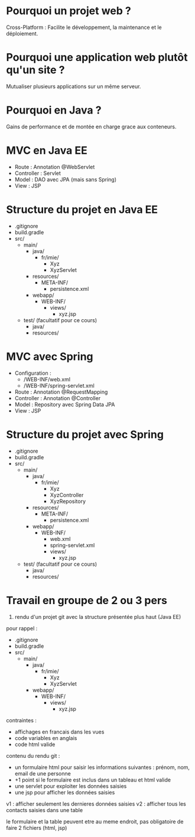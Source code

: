 
# Pourquoi un projet web ?

Cross-Platform : Facilite le développement, la maintenance et le déploiement.

# Pourquoi une application web plutôt qu'un site ?

Mutualiser plusieurs applications sur un même serveur.

# Pourquoi en Java ?

Gains de performance et de montée en charge grace aux conteneurs.

# MVC en Java EE

* Route : Annotation @WebServlet
* Controller : Servlet
* Model : DAO avec JPA (mais sans Spring)
* View : JSP

# Structure du projet en Java EE

* .gitignore
* build.gradle
* src/
  * main/
    * java/
      * fr/imie/
        * Xyz
        * XyzServlet
    * resources/
      * META-INF/
        * persistence.xml
    * webapp/
      * WEB-INF/
        * views/
          * xyz.jsp
  * test/ (facultatif pour ce cours)
    * java/
    * resources/

# MVC avec Spring

* Configuration : 
  * /WEB-INF/web.xml
  * /WEB-INF/spring-servlet.xml
* Route : Annotation @RequestMapping
* Controller : Annotation @Controller
* Model : Repository avec Spring Data JPA
* View : JSP

# Structure du projet avec Spring

* .gitignore
* build.gradle
* src/
  * main/
    * java/
      * fr/imie/
        * Xyz
        * XyzController
        * XyzRepository
    * resources/
      * META-INF/
        * persistence.xml
    * webapp/
      * WEB-INF/
        * web.xml
        * spring-servlet.xml
        * views/
          * xyz.jsp
  * test/ (facultatif pour ce cours)
    * java/
    * resources/

# Travail en groupe de 2 ou 3 pers

1) rendu d'un projet git avec la structure présentée plus haut (Java EE)

pour rappel : 

* .gitignore
* build.gradle
* src/
  * main/
    * java/
      * fr/imie/
        * Xyz
        * XyzServlet
    * webapp/
      * WEB-INF/
        * views/
          * xyz.jsp

contraintes : 
* affichages en francais dans les vues
* code variables en anglais
* code html valide

contenu du rendu git : 
* un formulaire html pour saisir les informations suivantes : 
prénom, nom, email de une personne
* +1 point si le formulaire est inclus dans un tableau et html valide
* une servlet pour exploiter les données saisies
* une jsp pour afficher les données saisies

v1 : afficher seulement les dernieres données saisies
v2 : afficher tous les contacts saisies dans une table

le formulaire et la table peuvent etre au meme endroit, pas obligatoire de faire 2 fichiers (html, jsp)
